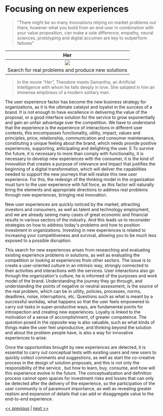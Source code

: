 # Focusing on new experiences

>"There might be so many innovations relying on market problems out there, however what you build from an end user in combination with your value proposition, can make a sole difference, empathy, neural sciences, prototyping and digital accumen are key to outperform failures"

| Her |
| :---: |
|![](https://github.com/richardh8/thedigeratisagabook/blob/master/images/focusing_on_new%20experiences.png)|
|Search for real problems and produce new solutions|

>In the movie “Her”, Theodore meets Samantha, an Artificial Intelligence with whom he falls deeply in love. She satiated in him an immense emptiness of a modern solitary man. 

The user experience factor has become the new business strategy for organizations, as it is the ultimate catalyst and loyalist in the success of a brand. It is not enough to have excellence in delivering the value of the proposal, or a good interface solution for the service to grow exponentially and gain an unfair advantage over the competition. We have to understand that the experience is the experience of interactions in different user contexts, this encompasses functionality, utility, impact, values and principles, price, relationship, communication and consumer maintenance, constituting a unique feeling about the brand, which needs provide positive experiences, supporting, anticipating and delighting the user. E To survive the future, it is necessary to more than comply with functionality, it is necessary to develop new experiences with the consumer, it is the kind of innovation that creates a purpose of relevance and impact that justifies the beginning of a digital transformation, which will deliver the capabilities needed to support the new journeys that will realize this new user experience. For this, the redesign of the thinking model in the organization must turn to the user experience with full force, as this factor will naturally bring the elements and appropriate directions to address real problems through new experiences, bringing real innovation.

New user experiences are quickly noticed by the market; attracting investors and consumers, as well as talent and technology employment, and we are already seeing many cases of great economic and financial results in various sectors of the industry. And this leads us to reconsider strategies on how to address today's problems and how to position investment in organizations. Investing in new experiences is related to increasing your competitiveness and survival, allowing you to be much less exposed to a possible disruption.

This search for new experiences arises from researching and evaluating existing experience problems in solutions, as well as evaluating the competition or looking at experiences from other sectors. The issue is to create a user-oriented culture in an intrinsic way, strongly connected to their activities and interactions with the services. User interactions also go through the organization's culture, he is informed of the purposes and work model of the brand. Understanding the journey they go through, and understanding the points of negative or neutral assessment, is the source of the real problem, which can be in utility, policies, processes, norms, deadlines, noise, interruptions, etc. Questions such as what is meant by a successful workday, what happens so that the user feels empowered to carry out tasks in super-productive ways, are fundamental points for introspection and creating new experiences. Loyalty is linked to the motivation of a sense of accomplishment, of greater competence. The question posed in the opposite way is also valuable, such as what kinds of things make the user feel unproductive, and thinking beyond the solution and about the problem people have, is also a way for innovative experiences to arise.

Once the opportunities brought by new experiences are detected, it is essential to carry out conceptual tests with existing users and new users to quickly collect comments and suggestions, as well as start the co-creative process in the design of solution proposals, and this is not only the responsibility of the service , but how to learn, buy, consume, and how will this experience evolve in the future. The conceptualization and definition process cannot open spaces for investment risks and losses that can only be detected after the delivery of the experience, so the participation of the user community is of paramount importance, as well as revealing greater realism and expansion of details that can add or disaggregate value to the end-to-end experience.

[<< previous](1-evolving_digital_thinking.md) | [next >>](1)
